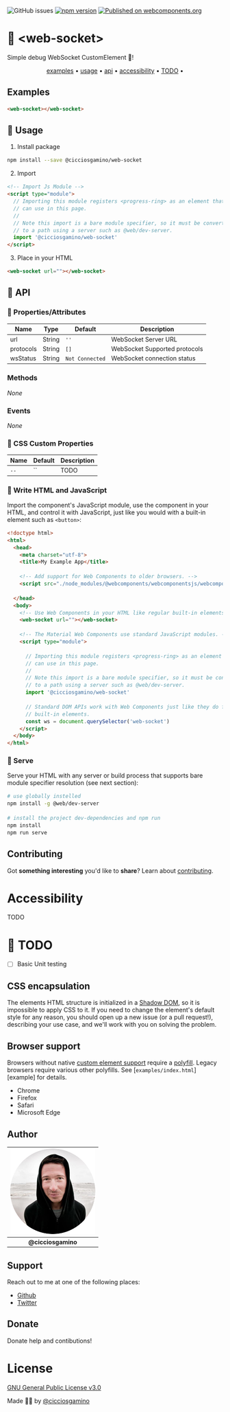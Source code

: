 ![GitHub issues](https://img.shields.io/github/issues/CICCIOSGAMINO/web-socket)
[![npm version](https://badgen.net/npm/v/@cicciosgamino/progress-ring)](https://www.npmjs.com/package/@cicciosgamino/web-socket)
[![Published on webcomponents.org](https://img.shields.io/badge/webcomponents.org-published-blue.svg)](https://www.webcomponents.org/element/cicciosgamino/web-socket)

# 🍔 \<web-socket\>

Simple debug WebSocket CustomElement 🍔!

<p align="center">
  <a href="#examples">examples</a> •
  <a href="#usage">usage</a> •
  <a href="#api">api</a> •
  <a href="#accessibility">accessibility</a> •
  <a href="#todo">TODO</a> •
</p>

## Examples

```html
<web-socket></web-socket>
```

## 🚀 Usage

1. Install package
```bash
npm install --save @cicciosgamino/web-socket
```

2. Import
```html
<!-- Import Js Module -->
<script type="module">
  // Importing this module registers <progress-ring> as an element that you
  // can use in this page.
  //
  // Note this import is a bare module specifier, so it must be converted
  // to a path using a server such as @web/dev-server.
  import '@cicciosgamino/web-socket'
</script>
```

3. Place in your HTML
```html
<web-socket url=""></web-socket>
```

## 🐝 API

### 📒 Properties/Attributes

| Name | Type | Default | Description
| ------------- | ------------- | ------------ | --------------
| url       | String | `''` | WebSocket Server URL
| protocols | String | `[]` | WebSocket Supported protocols
| wsStatus  | String | `Not Connected` | WebSocket connection status


### Methods
*None*

### Events
*None*

### 🧁 CSS Custom Properties

| Name | Default | Description
| -------------------------- | ----------- | --------------------
| `--`   |    ``    | TODO

### 🤖 Write HTML and JavaScript
Import the component's JavaScript module, use the component in your HTML, and control it with JavaScript, just like you would with a built-in element such as `<button>`:

```html
<!doctype html>
<html>
  <head>
    <meta charset="utf-8">
    <title>My Example App</title>

    <!-- Add support for Web Components to older browsers. -->
    <script src="./node_modules/@webcomponents/webcomponentsjs/webcomponents-loader.js"></script>

  </head>
  <body>
    <!-- Use Web Components in your HTML like regular built-in elements. -->
    <web-socket url=""></web-socket>

    <!-- The Material Web Components use standard JavaScript modules. -->
    <script type="module">

      // Importing this module registers <progress-ring> as an element that you
      // can use in this page.
      //
      // Note this import is a bare module specifier, so it must be converted
      // to a path using a server such as @web/dev-server.
      import '@cicciosgamino/web-socket'

      // Standard DOM APIs work with Web Components just like they do for
      // built-in elements.
      const ws = document.querySelector('web-socket')
    </script>
  </body>
</html>
```

### 🚀 Serve
Serve your HTML with any server or build process that supports bare module specifier resolution (see next section):
```bash
# use globally instelled
npm install -g @web/dev-server

# install the project dev-dependencies and npm run
npm install
npm run serve
```

## Contributing

Got **something interesting** you'd like to **share**? Learn about [contributing](https://github.com/CICCIOSGAMINO/init/blob/master/CONTRIBUTING.md).

# Accessibility
TODO

# 🔧 TODO 
- [ ] Basic Unit testing

## CSS encapsulation
The elements HTML structure is initialized in a [Shadow DOM](https://developer.mozilla.org/en-US/docs/Web/Web_Components/Using_shadow_DOM), so it is impossible to apply CSS to it. If you need to change the element's default style for any reason, you should open up a new issue (or a pull request!), describing your use case, and we'll work with you on solving the problem.

## Browser support

Browsers without native [custom element support][support] require a [polyfill][]. Legacy browsers require various other polyfills. See [`examples/index.html`][example] for details.

- Chrome
- Firefox
- Safari
- Microsoft Edge

[support]: https://caniuse.com/#feat=custom-elementsv1
[polyfill]: https://github.com/webcomponents/custom-elements


## Author

| [![@cicciosgamino](https://raw.githubusercontent.com/CICCIOSGAMINO/cicciosgamino.github.io/master/images/justme%40412x412_round.png)](https://linkedin.com/in/) 	|
|:------------------------------------------------------------------------------------------:	|
|                                    **@cicciosgamino**                                      	|

## Support
Reach out to me at one of the following places:

- [Github](https://github.com/CICCIOSGAMINO)
- [Twitter](https://twitter.com/cicciosgamino)

## Donate

Donate help and contibutions!

# License
[GNU General Public License v3.0](https://github.com/CICCIOSGAMINO/init/blob/master/LICENSE)

Made 🧑‍💻 by [@cicciosgamino](https://cicciosgamino.web.app)